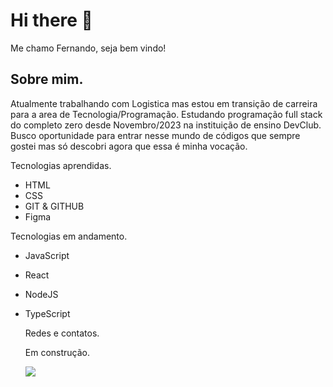 <h1>Hi there 👋</h1>
Me chamo Fernando, seja bem vindo!

<h2>Sobre mim.</h2>

Atualmente trabalhando com Logistica mas estou em transição de carreira para a area de Tecnologia/Programação. 
Estudando programação full stack do completo zero desde Novembro/2023 na instituição de ensino DevClub.
Busco oportunidade para entrar nesse mundo de códigos que sempre gostei mas só descobri agora que essa é minha vocação.

Tecnologias aprendidas.

- HTML
- CSS
- GIT & GITHUB
- Figma

Tecnologias em andamento.

- JavaScript
- React
- NodeJS
- TypeScript

  Redes e contatos.

  Em construção.

  <img src="https://img.shields.io/badge/LinkedIn-0077B5?style=for-the-badge&logo=linkedin&logoColor=white">



<!--
**Fe-Mesquita/Fe-Mesquita** is a ✨ _special_ ✨ repository because its `README.md` (this file) appears on your GitHub profile.


- 🔭 I’m currently working on ...
- 🌱 I’m currently learning ...
- 👯 I’m looking to collaborate on ...
- 🤔 I’m looking for help with ...
- 💬 Ask me about ...
- 📫 How to reach me: ...
- 😄 Pronouns: ...
- ⚡ Fun fact: ...
-->
